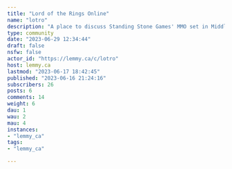 ```yaml
---
title: "Lord of the Rings Online" 
name: "lotro"
description: "A place to discuss Standing Stone Games' MMO set in Middle Earth. Come smoke some pipe-weed and share some stories."
type: community
date: "2023-06-29 12:34:44"
draft: false
nsfw: false
actor_id: "https://lemmy.ca/c/lotro"
host: lemmy.ca
lastmod: "2023-06-17 18:42:45"
published: "2023-06-16 21:24:16"
subscribers: 26
posts: 6
comments: 14
weight: 6
dau: 1
wau: 2
mau: 4
instances:
- "lemmy_ca"
tags: 
- "lemmy_ca"

---
```

